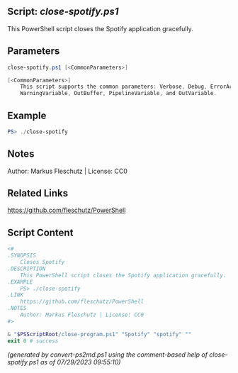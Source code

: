 ## Script: *close-spotify.ps1*

This PowerShell script closes the Spotify application gracefully.

## Parameters
```powershell
close-spotify.ps1 [<CommonParameters>]

[<CommonParameters>]
    This script supports the common parameters: Verbose, Debug, ErrorAction, ErrorVariable, WarningAction, 
    WarningVariable, OutBuffer, PipelineVariable, and OutVariable.
```

## Example
```powershell
PS> ./close-spotify

```

## Notes
Author: Markus Fleschutz | License: CC0

## Related Links
https://github.com/fleschutz/PowerShell

## Script Content
```powershell
<#
.SYNOPSIS
	Closes Spotify
.DESCRIPTION
	This PowerShell script closes the Spotify application gracefully.
.EXAMPLE
	PS> ./close-spotify
.LINK
	https://github.com/fleschutz/PowerShell
.NOTES
	Author: Markus Fleschutz | License: CC0
#>

& "$PSScriptRoot/close-program.ps1" "Spotify" "spotify" ""
exit 0 # success
```

*(generated by convert-ps2md.ps1 using the comment-based help of close-spotify.ps1 as of 07/29/2023 09:55:10)*
